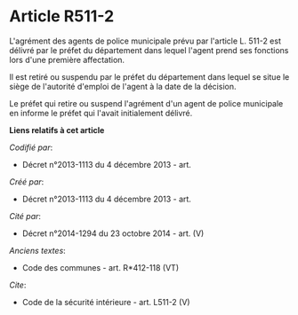# Article R511-2

L'agrément des agents de police municipale prévu par l'article L. 511-2 est délivré par le préfet du département dans lequel
l'agent prend ses fonctions lors d'une première affectation. 

Il est retiré ou suspendu par le préfet du département dans lequel se situe le siège de l'autorité d'emploi de l'agent à la
date de la décision. 

Le préfet qui retire ou suspend l'agrément d'un agent de police municipale en informe le préfet qui l'avait initialement
délivré.

**Liens relatifs à cet article**

_Codifié par_:

  - Décret n°2013-1113 du 4 décembre 2013 - art.

_Créé par_:

  - Décret n°2013-1113 du 4 décembre 2013 - art.

_Cité par_:

  - Décret n°2014-1294 du 23 octobre 2014 - art. (V)

_Anciens textes_:

  - Code des communes - art. R*412-118 (VT)

_Cite_:

  - Code de la sécurité intérieure - art. L511-2 (V)
